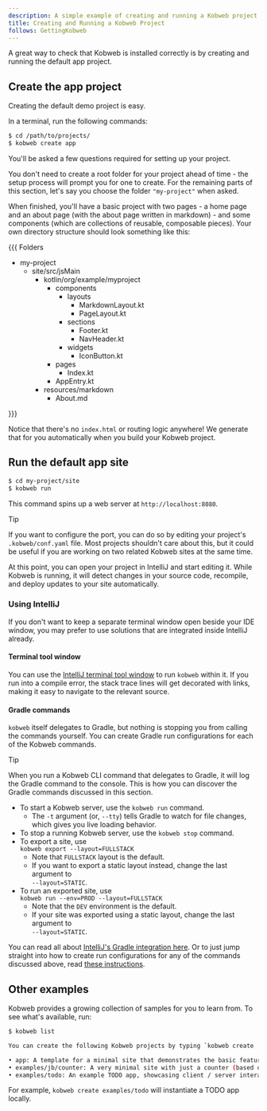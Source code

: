 ```yaml
---
description: A simple example of creating and running a Kobweb project.
title: Creating and Running a Kobweb Project
follows: GettingKobweb
---
```


A great way to check that Kobweb is installed correctly is by creating and running the default app project.

## Create the app project

Creating the default demo project is easy.

In a terminal, run the following commands:

```bash
$ cd /path/to/projects/
$ kobweb create app
```

You'll be asked a few questions required for setting up your project.

You don't need to create a root folder for your project ahead of time - the setup process will prompt you for one to
create. For the remaining parts of this section, let's say you choose the folder `"my-project"` when asked.

When finished, you'll have a basic project with two pages - a home page and an about page (with the about page written
in markdown) - and some components (which are collections of reusable, composable pieces). Your own directory structure
should look something like this:

{{{ Folders

* my-project
  * site/src/jsMain
    * kotlin/org/example/myproject
      * components
        * layouts
          * MarkdownLayout.kt
          * PageLayout.kt
        * sections
          * Footer.kt
          * NavHeader.kt
        * widgets
          * IconButton.kt
      * pages
        * Index.kt
      * AppEntry.kt
    * resources/markdown
      * About.md

}}}

Notice that there's no `index.html` or routing logic anywhere! We generate that for you automatically when you build
your Kobweb project.

## Run the default app site

```bash
$ cd my-project/site
$ kobweb run
```

This command spins up a web server at `http://localhost:8080`.

> [!TIP]
> If you want to configure the port, you can do so by editing your project's `.kobweb/conf.yaml` file. Most projects
> shouldn't care about this, but it could be useful if you are working on two related Kobweb sites at the same time.

At this point, you can open your project in IntelliJ and start editing it. While Kobweb is running, it will detect
changes in your source code, recompile, and deploy updates to your site automatically.

### Using IntelliJ

If you don't want to keep a separate terminal window open beside your IDE window, you may prefer to use solutions that
are integrated inside IntelliJ already.

#### Terminal tool window

You can use the [IntelliJ terminal tool window](https://www.jetbrains.com/help/idea/terminal-emulator.html) to run
`kobweb` within it. If you run into a compile error, the stack trace lines will get decorated with
links, making it easy to navigate to the relevant source.

#### Gradle commands

`kobweb` itself delegates to Gradle, but nothing is stopping you from calling the commands yourself. You can create
Gradle run configurations for each of the Kobweb commands.

> [!TIP]
> When you run a Kobweb CLI command that delegates to Gradle, it will log the Gradle command to the console. This is
> how you can discover the Gradle commands discussed in this section.

* To start a Kobweb server, use the `kobweb run` command.
    * The `-t` argument (or, `--tty`) tells Gradle to watch for file changes, which gives you live loading behavior.
* To stop a running Kobweb server, use the `kobweb stop` command.
* To export a site, use<br>
  `kobweb export --layout=FULLSTACK`
    * Note that `FULLSTACK` layout is the default.<br>
    * If you want to export a static layout instead, change the last argument to<br>`--layout=STATIC`.
* To run an exported site, use<br>
  `kobweb run --env=PROD --layout=FULLSTACK`
    * Note that the `DEV` environment is the default.<br>
    * If your site was exported using a static layout, change the last argument to<br>`--layout=STATIC`.

You can read all about [IntelliJ's Gradle integration here](https://www.jetbrains.com/help/idea/gradle.html). Or to just jump straight into how to create run
configurations for any of the commands discussed above, read [these instructions](https://www.jetbrains.com/help/idea/run-debug-gradle.html).

## Other examples

Kobweb provides a growing collection of samples for you to learn from. To see what's available, run:

```bash
$ kobweb list

You can create the following Kobweb projects by typing `kobweb create ...`

• app: A template for a minimal site that demonstrates the basic features of Kobweb
• examples/jb/counter: A very minimal site with just a counter (based on the Jetbrains tutorial)
• examples/todo: An example TODO app, showcasing client / server interactions
```

For example, `kobweb create examples/todo` will instantiate a TODO app locally.